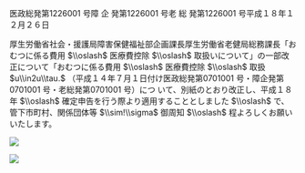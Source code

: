 医政総発第1226001 号障 企 発第1226001 号老 総 発第1226001 号平成１８年１２月２６日

厚生労働省社会・援護局障害保健福祉部企画課長厚生労働省老健局総務課長「おむつに係る費用 $\\oslash$ 医療費控除 $\\oslash$ 取扱いについて」の一部改正について「おむつに係る費用 $\\oslash$ 医療費控除 $\\oslash$ 取扱 $u\\in2u\\tau.$ （平成１４年７月１日付け医政総発第0701001 号・障企発第0701001 号・老総発第0701001 号）につ いて、別紙のとおり改正し、平成１８年 $\\oslash$ 確定申告を行う際より適用することとしました $\\oslash$ で、管下市町村、関係団体等 $\\sim!\\sigma$ 御周知 $\\oslash$ 程よろしくお願いいたします。

![](https://www.nta.go.jp/tmp/658c7512-9716-4700-99e6-2594a8254953/images/f5c19703726ed433d26cc52a9b4b385d0f67095983fcb9c823343315b1c8c43c.jpg)

![](https://www.nta.go.jp/tmp/658c7512-9716-4700-99e6-2594a8254953/images/249cb53a4f8736c444c13140253673e10b5410cd11a7be567c2131e80a669f39.jpg)